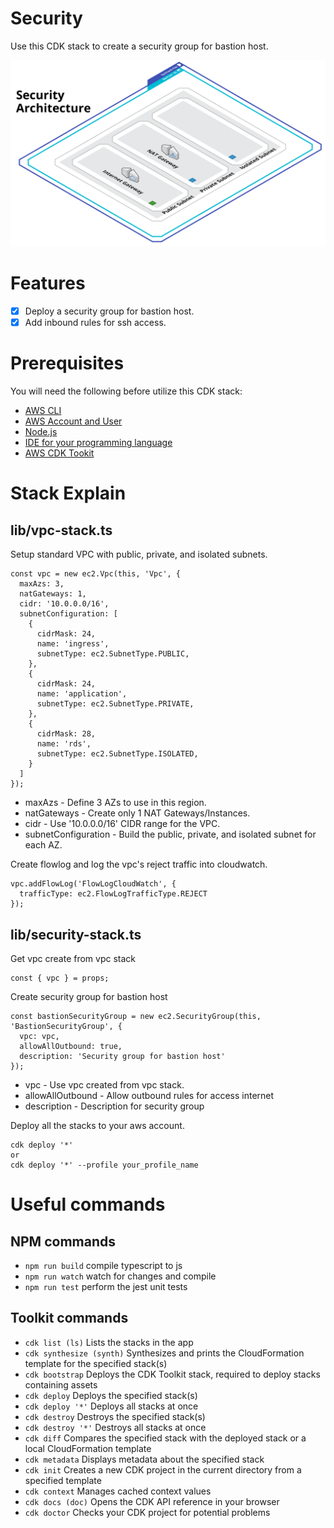 # Security

Use this CDK stack to create a security group for bastion host.

![Security architecture](https://github.com/devopsrepohq/security/blob/master/_docs/security.png?raw=true)

# Features

- [x] Deploy a security group for bastion host.
- [x] Add inbound rules for ssh access.

# Prerequisites

You will need the following before utilize this CDK stack:

- [AWS CLI](https://cdkworkshop.com/15-prerequisites/100-awscli.html)
- [AWS Account and User](https://cdkworkshop.com/15-prerequisites/200-account.html)
- [Node.js](https://cdkworkshop.com/15-prerequisites/300-nodejs.html)
- [IDE for your programming language](https://cdkworkshop.com/15-prerequisites/400-ide.html)
- [AWS CDK Tookit](https://cdkworkshop.com/15-prerequisites/500-toolkit.html)

# Stack Explain

## lib/vpc-stack.ts

Setup standard VPC with public, private, and isolated subnets.

```
const vpc = new ec2.Vpc(this, 'Vpc', {
  maxAzs: 3,
  natGateways: 1,
  cidr: '10.0.0.0/16',
  subnetConfiguration: [
    {
      cidrMask: 24,
      name: 'ingress',
      subnetType: ec2.SubnetType.PUBLIC,
    },
    {
      cidrMask: 24,
      name: 'application',
      subnetType: ec2.SubnetType.PRIVATE,
    },
    {
      cidrMask: 28,
      name: 'rds',
      subnetType: ec2.SubnetType.ISOLATED,
    }
  ]
});
```

- maxAzs - Define 3 AZs to use in this region.
- natGateways - Create only 1 NAT Gateways/Instances.
- cidr - Use '10.0.0.0/16' CIDR range for the VPC.
- subnetConfiguration - Build the public, private, and isolated subnet for each AZ.

Create flowlog and log the vpc's reject traffic into cloudwatch.

```
vpc.addFlowLog('FlowLogCloudWatch', {
  trafficType: ec2.FlowLogTrafficType.REJECT     
});
```

## lib/security-stack.ts

Get vpc create from vpc stack

```
const { vpc } = props;
```

Create security group for bastion host

```
const bastionSecurityGroup = new ec2.SecurityGroup(this, 'BastionSecurityGroup', {
  vpc: vpc,
  allowAllOutbound: true,
  description: 'Security group for bastion host'
});
```

- vpc - Use vpc created from vpc stack.
- allowAllOutbound - Allow outbound rules for access internet
- description - Description for security group


Deploy all the stacks to your aws account.

```
cdk deploy '*'
or
cdk deploy '*' --profile your_profile_name
```

# Useful commands

## NPM commands

 * `npm run build`   compile typescript to js
 * `npm run watch`   watch for changes and compile
 * `npm run test`    perform the jest unit tests

## Toolkit commands

 * `cdk list (ls)`            Lists the stacks in the app
 * `cdk synthesize (synth)`   Synthesizes and prints the CloudFormation template for the specified stack(s)
 * `cdk bootstrap`            Deploys the CDK Toolkit stack, required to deploy stacks containing assets
 * `cdk deploy`               Deploys the specified stack(s)
 * `cdk deploy '*'`           Deploys all stacks at once
 * `cdk destroy`              Destroys the specified stack(s)
 * `cdk destroy '*'`          Destroys all stacks at once
 * `cdk diff`                 Compares the specified stack with the deployed stack or a local CloudFormation template
 * `cdk metadata`             Displays metadata about the specified stack
 * `cdk init`                 Creates a new CDK project in the current directory from a specified template
 * `cdk context`              Manages cached context values
 * `cdk docs (doc)`           Opens the CDK API reference in your browser
 * `cdk doctor`               Checks your CDK project for potential problems